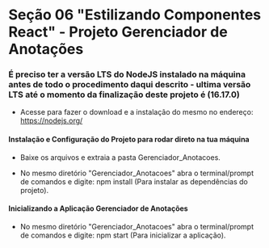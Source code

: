 # Seção 06 "Estilizando Componentes React" - Projeto Gerenciador de Anotações

### É preciso ter a versão LTS do NodeJS instalado na máquina antes de todo o procedimento daqui descrito - ultima versão LTS até o momento da finalização deste projeto é (16.17.0)

- Acesse para fazer o download e a instalação do mesmo no endereço: https://nodejs.org/

#### Instalação e Configuração do Projeto para rodar direto na tua máquina

- Baixe os arquivos e extraia a pasta Gerenciador_Anotacoes.

- No mesmo diretório "Gerenciador_Anotacoes" abra o terminal/prompt de comandos e digite: npm install (Para instalar as dependências do projeto).

#### Inicializando a Aplicação Gerenciador de Anotações

- No mesmo diretório "Gerenciador_Anotacoes" abra o terminal/prompt de comandos e digite: npm start (Para inicializar a aplicação).
